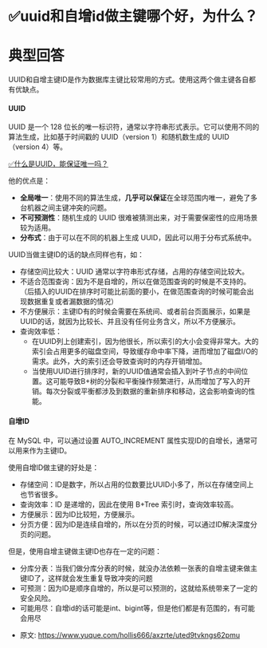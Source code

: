 # ✅uuid和自增id做主键哪个好，为什么？
<!--page header-->

<a name="DGNnQ"></a>
# 典型回答

UUID和自增主键ID是作为数据库主键比较常用的方式。使用这两个做主键各自都有优缺点。

<a name="RkdLk"></a>
#### UUID

UUID 是一个 128 位长的唯一标识符，通常以字符串形式表示。它可以使用不同的算法生成，比如基于时间戳的 UUID（version 1）和随机数生成的 UUID（version 4）等。

[✅什么是UUID，能保证唯一吗？](https://www.yuque.com/hollis666/axzrte/pi2zfc9ykug141im?view=doc_embed)

他的优点是：

- **全局唯一**：使用不同的算法生成，**几乎可以保证**在全球范围内唯一，避免了多台机器之间主键冲突的问题。
- **不可预测性**：随机生成的 UUID 很难被猜测出来，对于需要保密性的应用场景较为适用。
- **分布式**：由于可以在不同的机器上生成 UUID，因此可以用于分布式系统中。

UUID当做主键ID的话的缺点同样也有，如：

- 存储空间比较大：UUID 通常以字符串形式存储，占用的存储空间比较大。
- 不适合范围查询：因为不是自增的，所以在做范围查询的时候是不支持的。（后插入的UUID在排序时可能比前面的要小，在做范围查询的时候可能会出现数据重复或者漏数据的情况）
- 不方便展示：主键ID有的时候会需要在系统间、或者前台页面展示，如果是UUID的话，就因为比较长、并且没有任何业务含义，所以不方便展示。
- 查询效率低：
   - 在UUID列上创建索引，因为他很长，所以索引的大小会变得非常大。大的索引会占用更多的磁盘空间，导致缓存命中率下降，进而增加了磁盘I/O的需求。此外，大的索引还会导致查询时的内存开销增加。
   - 当使用UUID进行排序时，新的UUID值通常会插入到叶子节点的中间位置。这可能导致B+树的分裂和平衡操作频繁进行，从而增加了写入的开销。每次分裂或平衡都涉及到数据的重新排序和移动，这会影响查询的性能。

<a name="BPBbs"></a>
#### 自增ID

在 MySQL 中，可以通过设置 AUTO_INCREMENT 属性实现ID的自增长，通常可以用来作为主键ID。

使用自增ID做主键的好处是：

- 存储空间：ID是数字，所以占用的位数要比UUID小多了，所以在存储空间上也节省很多。
- 查询效率：ID 是递增的，因此在使用 B+Tree 索引时，查询效率较高。
- 方便展示：因为ID比较短，方便展示。
- 分页方便：因为ID是连续自增的，所以在分页的时候，可以通过ID解决深度分页的问题。

但是，使用自增主键做主键ID也存在一定的问题：

- 分库分表：当我们做分库分表的时候，就没办法依赖一张表的自增主键来做主键ID了，这样就会发生重复导致冲突的问题
- 可预测：因为ID是顺序自增的，所以是可以预测的，这就给系统带来了一定的安全风险。
- 可能用尽：自增id的话可能是int、bigint等，但是他们都是有范围的，有可能会用尽


<!--page footer-->
- 原文: <https://www.yuque.com/hollis666/axzrte/uted9tvkngs62pmu>